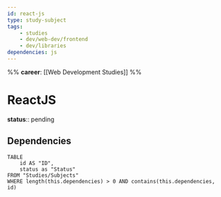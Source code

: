 ```yaml
---
id: react-js
type: study-subject
tags:
	- studies
	- dev/web-dev/frontend
	- dev/libraries
dependencies: js
---
```

%%
**career**: [[Web Development Studies]]
%%

# ReactJS

**status**:: pending

## Dependencies

```dataview
TABLE
	id AS "ID",
	status as "Status"
FROM "Studies/Subjects"
WHERE length(this.dependencies) > 0 AND contains(this.dependencies, id)
```